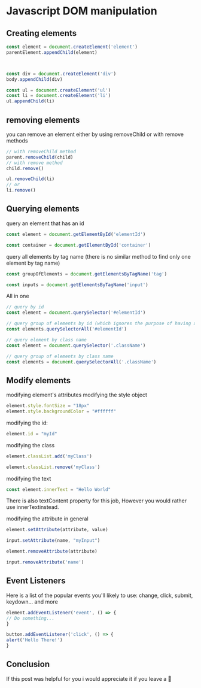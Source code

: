 # Javascript DOM manipulation

## Creating elements
```javascript
const element = document.createElement('element')
parentElement.appendChild(element)



const div = document.createElement('div')
body.appendChild(div)

const ul = document.createElement('ul')
const li = document.createElement('li')
ul.appendChild(li)
```
## removing elements
you can remove an element either by using removeChild or with remove methods
```javascript
// with removeChild method
parent.removeChild(child)
// with remove method
child.remove()

ul.removeChild(li)
// or
li.remove()
```
## Querying elements
query an element that has an id
```javascript
const element = document.getElementById('elementId')

const container = document.getElementById('container')
```
query all elements by tag name (there is no similar method to find only one element by tag name)
```javascript
const groupOfElements = document.getElementsByTagName('tag')

const inputs = document.getElementsByTagName('input')
```
All in one
```javascript
// query by id
const element = document.querySelector('#elementId')

// query group of elements by id (which ignores the purpose of having a special id)
const elements.querySelectorAll('#elementId')

// query element by class name
const element = document.querySelector('.className')

// query group of elements by class name
const elements = document.querySelectorAll('.className')
```

## Modify elements
modifying element's attributes
modifying the style object
```javascript
element.style.fontSize = "18px"
element.style.backgroundColor = "#ffffff"
```
modifying the id:
```javascript
element.id = "myId"
```
modifying the class
```javascript
element.classList.add('myClass')

element.classList.remove('myClass')
```
modifying the text
```javascript
const element.innerText = "Hello World"
```
There is also textContent property for this job, However you would rather use innerTextinstead.

modifying the attribute in general
```javascript
element.setAttribute(attribute, value)

input.setAttribute(name, "myInput")

element.removeAttribute(attribute)

input.removeAttribute('name')
```
## Event Listeners
Here is a list of the popular events you'll likely to use: change, click, submit, keydown... and more
```javascript
element.addEventListener('event', () => {
// Do something...
}

button.addEventListener('click', () => {
alert('Hello There!')
}
```
## Conclusion
If this post was helpful for you i would appreciate it if you leave a 💓